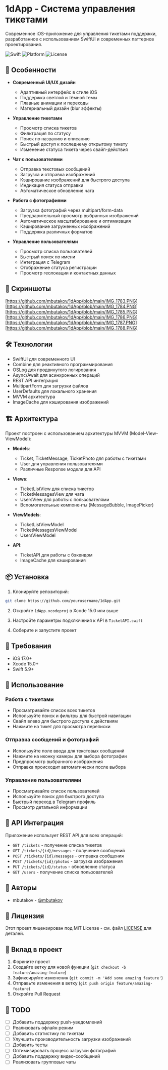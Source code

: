 # 1dApp - Система управления тикетами

Современное iOS-приложение для управления тикетами поддержки, разработанное с использованием SwiftUI и современных паттернов проектирования.

![Swift](https://img.shields.io/badge/Swift-5.9-orange.svg)
![Platform](https://img.shields.io/badge/Platform-iOS%2017.0-blue.svg)
![License](https://img.shields.io/badge/License-MIT-green.svg)

## 🌟 Особенности

- **Современный UI/UX дизайн**
  - Адаптивный интерфейс в стиле iOS
  - Поддержка светлой и тёмной темы
  - Плавные анимации и переходы
  - Материальный дизайн (blur эффекты)

- **Управление тикетами**
  - Просмотр списка тикетов
  - Фильтрация по статусу
  - Поиск по названию и описанию
  - Быстрый доступ к последнему открытому тикету
  - Изменение статуса тикета через свайп-действия

- **Чат с пользователями**
  - Отправка текстовых сообщений
  - Загрузка и отправка изображений
  - Кэширование изображений для быстрого доступа
  - Индикация статуса отправки
  - Автоматическое обновление чата

- **Работа с фотографиями**
  - Загрузка фотографий через multipart/form-data
  - Предварительный просмотр выбранных изображений
  - Автоматическое масштабирование и оптимизация
  - Кэширование загруженных изображений
  - Поддержка различных форматов

- **Управление пользователями**
  - Просмотр списка пользователей
  - Быстрый поиск по имени
  - Интеграция с Telegram
  - Отображение статуса регистрации
  - Просмотр геолокации и контактных данных

## 📱 Скриншоты

[https://github.com/mbutakov/1dApp/blob/main/IMG_1783.PNG]
[https://github.com/mbutakov/1dApp/blob/main/IMG_1784.PNG]
[https://github.com/mbutakov/1dApp/blob/main/IMG_1785.PNG]
[https://github.com/mbutakov/1dApp/blob/main/IMG_1786.PNG]
[https://github.com/mbutakov/1dApp/blob/main/IMG_1787.PNG]
[https://github.com/mbutakov/1dApp/blob/main/IMG_1788.PNG]

## 🛠 Технологии

- SwiftUI для современного UI
- Combine для реактивного программирования
- OSLog для продвинутого логирования
- Async/Await для асинхронных операций
- REST API интеграция
- MultipartForm для загрузки файлов
- UserDefaults для локального хранения
- MVVM архитектура
- ImageCache для кэширования изображений

## 🏗 Архитектура

Проект построен с использованием архитектуры MVVM (Model-View-ViewModel):

- **Models**: 
  - Ticket, TicketMessage, TicketPhoto для работы с тикетами
  - User для управления пользователями
  - Различные Response модели для API

- **Views**: 
  - TicketListView для списка тикетов
  - TicketMessagesView для чата
  - UsersView для работы с пользователями
  - Вспомогательные компоненты (MessageBubble, ImagePicker)

- **ViewModels**: 
  - TicketListViewModel
  - TicketMessagesViewModel
  - UsersViewModel

- **API**: 
  - TicketAPI для работы с бэкендом
  - ImageCache для кэширования

## 📦 Установка

1. Клонируйте репозиторий:
```bash
git clone https://github.com/yourusername/1dApp.git
```

2. Откройте `1dApp.xcodeproj` в Xcode 15.0 или выше

3. Настройте параметры подключения к API в `TicketAPI.swift`

4. Соберите и запустите проект

## 🔧 Требования

- iOS 17.0+
- Xcode 15.0+
- Swift 5.9+

## 🚀 Использование

### Работа с тикетами
- Просматривайте список всех тикетов
- Используйте поиск и фильтры для быстрой навигации
- Свайп влево для быстрого доступа к действиям
- Нажмите на тикет для просмотра переписки

### Отправка сообщений и фотографий
- Используйте поле ввода для текстовых сообщений
- Нажмите на иконку камеры для выбора фотографии
- Предпросмотр выбранного изображения
- Отправка происходит автоматически после выбора

### Управление пользователями
- Просматривайте список пользователей
- Используйте поиск для быстрого доступа
- Быстрый переход в Telegram профиль
- Просмотр детальной информации

## 🔄 API Интеграция

Приложение использует REST API для всех операций:

- `GET /tickets` - получение списка тикетов
- `GET /tickets/{id}/messages` - получение сообщений
- `POST /tickets/{id}/messages` - отправка сообщения
- `POST /tickets/{id}/photos` - загрузка изображения
- `PUT /tickets/{id}/status` - обновление статуса
- `GET /users` - получение списка пользователей

## 👥 Авторы

- mbutakov - [@mbutakov](https://github.com/mbutakov)

## 📄 Лицензия

Этот проект лицензирован под MIT License - см. файл [LICENSE](LICENSE) для деталей.

## 🤝 Вклад в проект

1. Форкните проект
2. Создайте ветку для новой функции (`git checkout -b feature/amazing-feature`)
3. Зафиксируйте изменения (`git commit -m 'Add some amazing feature'`)
4. Отправьте изменения в ветку (`git push origin feature/amazing-feature`)
5. Откройте Pull Request

## 📝 TODO

- [ ] Добавить поддержку push-уведомлений
- [ ] Реализовать офлайн режим
- [ ] Добавить статистику по тикетам
- [ ] Улучшить производительность загрузки изображений
- [ ] Добавить тесты
- [ ] Оптимизировать процесс загрузки фотографий
- [ ] Добавить поддержку видео-сообщений
- [ ] Реализовать групповые чаты 
